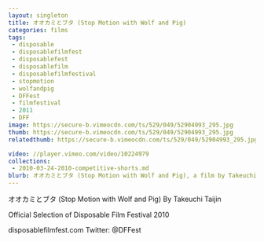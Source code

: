 ```yaml
---
layout: singleton
title: オオカミとブタ (Stop Motion with Wolf and Pig)
categories: films
tags:
 - disposable
 - disposablefilmfest
 - disposablefest
 - disposablefilm
 - disposablefilmfestival
 - stopmotion
 - wolfandpig
 - DFFest
 - filmfestival
 - 2011
 - DFF
image: https://secure-b.vimeocdn.com/ts/529/049/52904993_295.jpg
thumb: https://secure-b.vimeocdn.com/ts/529/049/52904993_295.jpg
relatedthumb: https://secure-b.vimeocdn.com/ts/529/049/52904993_295.jpg

video: //player.vimeo.com/video/10224979
collections:
 - 2010-03-24-2010-competitive-shorts.md
blurb: オオカミとブタ (Stop Motion with Wolf and Pig), a film by Takeuchi Taijin.
---
```


オオカミとブタ (Stop Motion with Wolf and Pig)
By Takeuchi Taijin

Official Selection of Disposable Film Festival 2010

disposablefilmfest.com
Twitter: @DFFest
